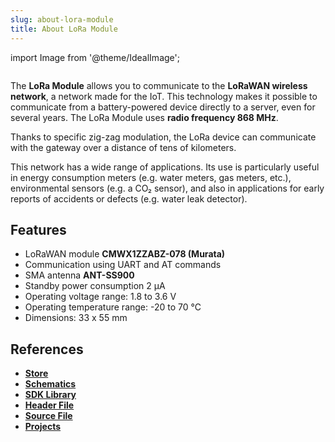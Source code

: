 ```yaml
---
slug: about-lora-module
title: About LoRa Module
---
```

import Image from '@theme/IdealImage';

<div class="container">
  <div class="row">
    <div class="col col--4">
      <div><Image img={require('./lora-module.png')} /></div>
    </div>
    <div class="col col--6">
      <p>
        The <b>LoRa Module</b> allows you to communicate to the <b>LoRaWAN wireless network</b>, a network made for the IoT. This technology makes it possible to communicate from a battery-powered device directly to a server, even for several years. The LoRa Module uses <b>radio frequency 868 MHz</b>.
      </p>
      <p>
        Thanks to specific zig-zag modulation, the LoRa device can communicate with the gateway over a distance of tens of kilometers.
      </p>
      <p>
        This network has a wide range of applications. Its use is particularly useful in energy consumption meters (e.g. water meters, gas meters, etc.), environmental sensors (e.g. a CO₂ sensor), and also in applications for early reports of accidents or defects (e.g. water leak detector).
      </p>
    </div>
  </div>
</div>

## Features
- LoRaWAN module **CMWX1ZZABZ-078 (Murata)**
- Communication using UART and AT commands
- SMA antenna **ANT-SS900**
- Standby power consumption 2 μA
- Operating voltage range: 1.8 to 3.6 V
- Operating temperature range: -20 to 70 °C
- Dimensions: 33 x 55 mm

## References
- [**Store**](https://www.hardwario.store/p/lora-module)
- [**Schematics**](https://github.com/hardwario/bc-hardware/tree/master/out/bc-module-lora)
- [**SDK Library**](https://sdk.hardwario.com/group__twr__cmwx1zzabz)
- [**Header File**](https://github.com/hardwario/twr-sdk/blob/master/twr/inc/twr_cmwx1zzabz.h)
- [**Source File**](https://github.com/hardwario/twr-sdk/blob/master/twr/src/twr_cmwx1zzabz.c)
- [**Projects**](https://www.hackster.io/hardwario/projects?part_id=74067)
